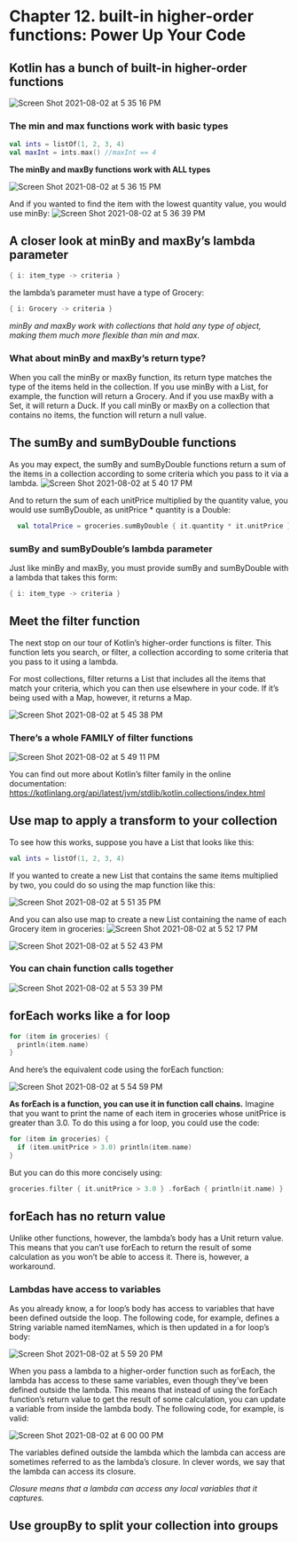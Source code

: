 # Chapter 12. built-in higher-order functions: Power Up Your Code

## Kotlin has a bunch of built-in higher-order functions

![Screen Shot 2021-08-02 at 5 35 16 PM](https://user-images.githubusercontent.com/7098685/127932138-8dec4516-b724-468b-afa7-a459773da02b.png)


### The min and max functions work with basic types

```kotlin
val ints = listOf(1, 2, 3, 4)
val maxInt = ints.max() //maxInt == 4
```

**The minBy and maxBy functions work with ALL types**

![Screen Shot 2021-08-02 at 5 36 15 PM](https://user-images.githubusercontent.com/7098685/127932209-d3af149b-b6e6-4043-903a-672fa5a07ca2.png)

And if you wanted to find the item with the lowest quantity value, you would use minBy:
![Screen Shot 2021-08-02 at 5 36 39 PM](https://user-images.githubusercontent.com/7098685/127932232-86a38f66-117c-4b47-9789-98781d4ccd66.png)

## A closer look at minBy and maxBy’s lambda parameter

```kotlin
{ i: item_type -> criteria }
```

the lambda’s parameter must have a type of Grocery:
```kotlin
{ i: Grocery -> criteria }
```

<i>minBy and maxBy work with collections that hold any type of object, making them much more flexible than min and max.</i>

### What about minBy and maxBy’s return type?


When you call the minBy or maxBy function, its return type matches the type of the items held in the collection. If you use minBy with a List<Grocery>, for example, the function will return a Grocery. And if you use maxBy with a Set<Duck>, it will return a Duck.
If you call minBy or maxBy on a collection that contains no items, the function will return a null value.
  
## The sumBy and sumByDouble functions

As you may expect, the sumBy and sumByDouble functions return a sum of the items in a collection according to some criteria which you pass to it via a lambda.
![Screen Shot 2021-08-02 at 5 40 17 PM](https://user-images.githubusercontent.com/7098685/127932514-d6ecf75d-46e3-4fea-99df-422d8391e481.png)

 And to return the sum of each unitPrice multiplied by the quantity value, you would use sumByDouble, as unitPrice * quantity is a Double:
```kotlin
  val totalPrice = groceries.sumByDouble { it.quantity * it.unitPrice }
```

### sumBy and sumByDouble’s lambda parameter
  
Just like minBy and maxBy, you must provide sumBy and sumByDouble with a lambda that takes this form:

  ```kotlin
{ i: item_type -> criteria } 
 ```

  ## Meet the filter function
  
  The next stop on our tour of Kotlin’s higher-order functions is filter. This function lets you search, or filter, a collection according to some criteria that you pass to it using a lambda.
  
  For most collections, filter returns a List that includes all the items that match your criteria, which you can then use elsewhere in your code. If it’s being used with a Map, however, it returns a Map. 
  
  ![Screen Shot 2021-08-02 at 5 45 38 PM](https://user-images.githubusercontent.com/7098685/127932869-9dbc6c48-0cb4-4db3-a368-d4a4184408aa.png)

### There’s a whole FAMILY of filter functions

  ![Screen Shot 2021-08-02 at 5 49 11 PM](https://user-images.githubusercontent.com/7098685/127933134-2b19e237-2bad-4dee-b95f-47d6e1bfa79a.png)

    
  You can find out more about Kotlin’s filter family in the online documentation:
  <a href="https://kotlinlang.org/api/latest/jvm/stdlib/kotlin.collections/index.html">https://kotlinlang.org/api/latest/jvm/stdlib/kotlin.collections/index.html</a>
  
## Use map to apply a transform to your collection  

To see how this works, suppose you have a List<Int> that looks like this: 
```kotlin
val ints = listOf(1, 2, 3, 4)
```
If you wanted to create a new List<Int> that contains the same items multiplied by two, you could do so using the map function like this:
  
![Screen Shot 2021-08-02 at 5 51 35 PM](https://user-images.githubusercontent.com/7098685/127933303-db19915d-9f03-4469-8a94-834f634d370e.png)

And you can also use map to create a new List containing the name of each Grocery item in groceries:
 ![Screen Shot 2021-08-02 at 5 52 17 PM](https://user-images.githubusercontent.com/7098685/127933369-d9d711b4-bd11-42ca-985f-0412774d38d4.png)

  ![Screen Shot 2021-08-02 at 5 52 43 PM](https://user-images.githubusercontent.com/7098685/127933399-6710485f-f154-49db-86de-830071dcaaf1.png)

 
### You can chain function calls together 

  ![Screen Shot 2021-08-02 at 5 53 39 PM](https://user-images.githubusercontent.com/7098685/127933464-28991033-1b1e-434d-9954-e083099eb7eb.png)

## forEach works like a for loop

```kotlin 
for (item in groceries) { 
  println(item.name)
}
```

And here’s the equivalent code using the forEach function:
  
  ![Screen Shot 2021-08-02 at 5 54 59 PM](https://user-images.githubusercontent.com/7098685/127933577-e4679506-441b-4678-ac3e-3e37b8aa337f.png)

  
**As forEach is a function, you can use it in function call chains.**
Imagine that you want to print the name of each item in groceries whose unitPrice is greater than
3.0. To do this using a for loop, you could use the code:
```kotlin
for (item in groceries) {
  if (item.unitPrice > 3.0) println(item.name)
}
``` 
But you can do this more concisely using:

```kotlin
groceries.filter { it.unitPrice > 3.0 } .forEach { println(it.name) }  
 ```

## forEach has no return value

Unlike other functions, however, the lambda’s body has a Unit return value. This means that you can’t
use forEach to return the result of some calculation as you won’t be able to access it. There is, however, a workaround.
  

### Lambdas have access to variables 
  
As you already know, a for loop’s body has access to variables that have been defined outside the loop. The following code, for example, defines a String variable named itemNames, which is then updated in a for loop’s body:
  
 ![Screen Shot 2021-08-02 at 5 59 20 PM](https://user-images.githubusercontent.com/7098685/127933891-b005ef51-5bb5-4a70-9ce5-521a370a3729.png)

  When you pass a lambda to a higher-order function such as forEach, the lambda has access to these same variables, even though they’ve been defined outside the lambda. This means that instead of
using the forEach function’s return value to get the result of some calculation, you can update a variable from inside the lambda body. The following code, for example, is valid:

  ![Screen Shot 2021-08-02 at 6 00 00 PM](https://user-images.githubusercontent.com/7098685/127933936-36cb66b0-735a-4a5c-b623-47f13d556109.png)

  The variables defined outside the lambda which the lambda can access are sometimes referred to as
the lambda’s closure. In clever words, we say that the lambda can access its closure.
  
  <i> Closure means that a lambda can access any local variables that it captures.</i>
 
## Use groupBy to split your collection into groups
  
  
  
